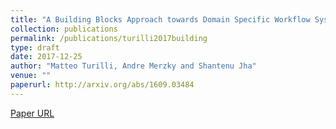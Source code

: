 ```yaml
---
title: "A Building Blocks Approach towards Domain Specific Workflow Systems?"
collection: publications
permalink: /publications/turilli2017building
type: draft
date: 2017-12-25
author: "Matteo Turilli, Andre Merzky and Shantenu Jha"
venue: ""
paperurl: http://arxiv.org/abs/1609.03484
---
```

[Paper URL](http://arxiv.org/abs/1609.03484)
